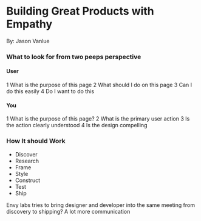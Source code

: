# Building Great Products with Empathy
By: Jason Vanlue


### What to look for from two peeps perspective
#### User
1 What is the purpose of this page
2 What should I do on this page
3 Can I do this easily
4 Do I want to do this

#### You
1 What is the purpose of this page?
2 What is the primary user action
3 Is the action clearly understood
4 Is the design compelling


### How It should Work
* Discover
* Research
* Frame
* Style
* Construct
* Test
* Ship

Envy labs tries to bring designer and developer into the same meeting from
discovery to shipping? A lot more communication

